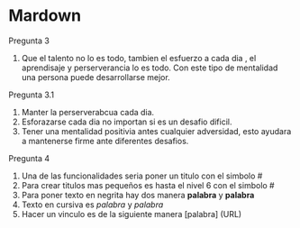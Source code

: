 # Mardown 

Pregunta 3
1.  Que el talento no lo es todo, tambien el esfuerzo a cada dia , el aprendisaje y perserverancia lo es todo. Con este tipo de mentalidad una persona puede desarrollarse mejor. 

Pregunta 3.1
1. Manter la perserverabcua cada dia.
2. Esforazarse cada dia no importan si es un desafio dificil.
3. Tener una mentalidad positivia antes cualquier adversidad, esto ayudara a mantenerse firme ante diferentes desafios.

Pregunta 4
1. Una de las funcionalidades seria poner un titulo con el simbolo #
2. Para crear titulos mas pequeños es hasta el nivel 6 con el simbolo #
3. Para poner texto en negrita hay dos manera **palabra** y __palabra__
4. Texto en cursiva es *palabra* y _palabra_
5. Hacer un vinculo es de la siguiente manera [palabra] (URL)
